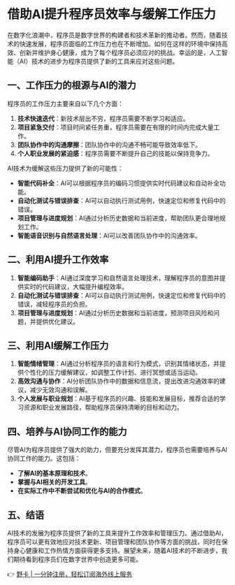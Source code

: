 # 借助AI提升程序员效率与缓解工作压力

在数字化浪潮中，程序员是数字世界的构建者和技术革新的推动者。然而，随着技术的快速发展，程序员面临的工作压力也在不断增加。如何在这样的环境中保持高效、创新并维护身心健康，成为了每个程序员必须应对的挑战。幸运的是，人工智能（AI）技术的进步为程序员提供了新的工具来应对这些问题。

## 一、工作压力的根源与AI的潜力

程序员的工作压力主要来自以下几个方面：

1. **技术快速迭代**：新技术层出不穷，程序员需要不断学习和适应。
2. **项目紧急交付**：项目时间紧任务重，程序员需要在有限的时间内完成大量工作。
3. **团队协作中的沟通摩擦**：团队协作中的沟通不畅可能导致效率低下。
4. **个人职业发展的紧迫感**：程序员需要不断提升自己的技能以保持竞争力。

AI技术为缓解这些压力提供了新的可能性：

- **智能代码补全**：AI可以根据程序员的编码习惯提供实时代码建议和自动补全功能。
- **自动化测试与错误排查**：AI可以自动执行测试用例，快速定位和修复代码中的错误。
- **项目管理与进度规划**：AI通过分析历史数据和当前进度，帮助团队更合理地规划工作。
- **智能语音识别与自然语言处理**：AI可以改善团队协作中的沟通效率。

## 二、利用AI提升工作效率

1. **智能编码助手**：AI通过深度学习和自然语言处理技术，理解程序员的意图并提供实时的代码建议，大幅提升编程效率。
2. **自动化测试与错误排查**：AI可以自动执行测试用例，快速定位和修复代码中的错误，减轻程序员的负担。
3. **项目管理与进度规划**：AI通过分析历史数据和当前进度，预测项目风险和问题，并提供优化建议。

## 三、利用AI缓解工作压力

1. **智能情绪管理**：AI通过分析程序员的语言和行为模式，识别其情绪状态，并提供个性化的压力缓解建议，如调整工作计划、进行冥想或适当运动。
2. **高效沟通与协作**：AI分析团队协作中的数据和信息流，提出改进沟通效率的建议，减少无效沟通和误解。
3. **个人发展与职业规划**：AI基于程序员的兴趣、技能和发展目标，推荐合适的学习资源和职业发展路径，帮助程序员保持清晰的目标和动力。

## 四、培养与AI协同工作的能力

尽管AI为程序员提供了强大的助力，但要充分发挥其潜力，程序员也需要培养与AI协同工作的能力。这包括：

- **了解AI的基本原理和技术**。
- **掌握与AI相关的开发工具**。
- **在实际工作中不断尝试和优化与AI的合作模式**。

## 五、结语

AI技术的发展为程序员提供了新的工具来提升工作效率和管理压力。通过借助AI，程序员可以更有效地应对技术更新、项目管理和团队协作等方面的挑战，同时在保持身心健康和工作热情方面获得更多支持。展望未来，随着AI技术的不断进步，我们期待看到程序员们在数字世界中创造更多可能。

👉 [野卡 | 一分钟注册，轻松订阅海外线上服务](https://bbtdd.com/yeka)